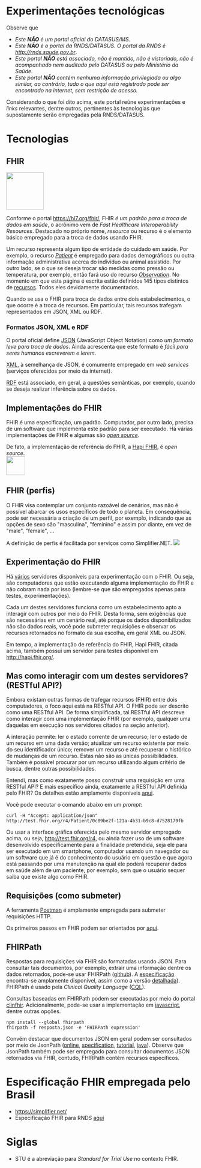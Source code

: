 # Experimentações tecnológicas

Observe que

- _Este **NÃO** é um portal oficial do DATASUS/MS_.
- _Este **NÃO** é o portal da RNDS/DATASUS. O portal da RNDS é http://rnds.saude.gov.br_.
- _Este portal **NÃO** está associado, não é mantido, não é vistoriado, não é acompanhado nem auditado pelo DATASUS ou pelo Ministério da Saúde_.
- _Este portal **NÃO** contém nenhuma informação privilegiada ou algo similar, ao contrário, tudo o que aqui está registrado pode ser encontrado na internet, sem restrição de acesso._

Considerando o que foi dito acima, este portal reúne experimentações e _links_ relevantes, dentre outros, pertinentes às tecnologias que supostamente serão empregadas pela RNDS/DATASUS.

# Tecnologias

## FHIR

[<img src="https://www.hl7.org/fhir/assets/images/fhir-logo-www.png" width="100">](https://www.hl7.org/fhir/)

Conforme o portal https://hl7.org/fhir/, FHIR _é um padrão para a troca de dados em saúde_, o acrônimo vem de _Fast Healthcare Interoperability Resources_. Destacado no próprio nome, _resource_ ou recurso é o elemento básico empregado para a troca de dados usando FHIR.

Um recurso representa algum tipo de entidade do cuidado em saúde. Por exemplo, o recurso [_Patient_](https://www.hl7.org/fhir/patient.html) é empregado para dados demográficos ou outra informação administrativa acerca do indivíduo ou animal assistido. Por outro lado, se o que se deseja trocar são medidas como pressão ou temperatura, por exemplo, então fará uso do recurso [_Observation_](https://www.hl7.org/fhir/observation.html). No momento em que esta página é escrita estão definidos 145 tipos distintos de [recursos](https://www.hl7.org/fhir/resourcelist.html). Todos eles devidamente documentados.

Quando se usa o FHIR para troca de dados entre dois estabelecimentos, o que ocorre é a troca de recursos. Em particular, tais recursos trafegam representados em JSON, XML ou RDF.

### Formatos JSON, XML e RDF

O portal oficial define [JSON](https://www.json.org/json-en.html) (JavaScript Object Notation) como _um formato leve para troca de dados_. Ainda acrescenta que este formato é _fácil para seres humanos escreverem e lerem_.

[XML](https://en.wikipedia.org/wiki/XML), à semelhança de JSON, é comumente empregado em _web services_ (serviços oferecidos por meio da internet).

[RDF](https://www.hl7.org/fhir/rdf.html) está associado, em geral, a questões semânticas, por exemplo, quando se deseja realizar inferência sobre os dados.

## Implementações do FHIR

FHIR é uma especificação, um padrão. Computador, por outro lado, precisa de um software que implementa este padrão para ser executado. Há várias implementações de FHIR e algumas são [_open source_](https://wiki.hl7.org/Open_Source_FHIR_implementations).

De fato, a implementação de referência do FHIR, a [Hapi FHIR](https://hapifhir.io), é _open source_.<br>
[<img src="https://hapifhir.io/hapi-fhir/images/logos/raccoon-forwards.png" width="50">](https://hapifhir.io)

## FHIR (perfis)
O FHIR visa contemplar um conjunto razoável de cenários, mas não é possível abarcar os usos específicos de todo o planeta. Em consequência, pode ser necessária a criação de um perfil, por exemplo, indicando que as opções de sexo são "masculina", "feminino" e assim por diante, em vez de "male",  "female", ...

A definição de perfis é facilitada por serviços como Simplifier.NET.
![](https://simplifier.net/images/simplifier-logo.png)

## Experimentação do FHIR

Há [vários](https://wiki.hl7.org/Publicly_Available_FHIR_Servers_for_testing) servidores disponíveis para experimentação com o FHIR. Ou seja, são computadores que estão executando alguma implementação do FHIR e não cobram nada por isso (lembre-se que são empregados apenas para testes, experimentações).

Cada um destes servidores funciona como um estabelecimento apto a interagir com outros por meio do FHIR. Desta forma, sem exigências que são necessárias em um cenário real, até porque os dados disponibilizados não são dados reais, você pode submeter requisições e observar os recursos retornados no formato da sua escolha, em geral XML ou JSON.

Em tempo, a implementação de referência do FHIR, Hapi FHIR, citada acima, também possui um servidor para testes disponível em http://hapi.fhir.org/.

## Mas como interagir com um destes servidores? (RESTful API?)

Embora existam outras formas de trafegar recursos (FHIR) entre dois computadores, o foco aqui está na RESTful API. O FHIR pode ser descrito como uma RESTful API. De forma simplificada, tal RESTful API descreve como interagir com uma implementação FHIR (por exemplo, qualquer uma daquelas em execução nos servidores citados na seção anterior).

A interação permite: ler o estado corrente de um recurso; ler o estado de um recurso em uma dada versão; atualizar um recurso existente por meio do seu identificador único; remover um recurso e até recuperar o histórico de mudanças de um recurso. Estas não são as únicas possibilidades. Também é possível procurar por um recurso utilizando algum critério de busca, dentre outras possibilidades.

Entendi, mas como exatamente posso construir uma requisição em uma RESTful API? E mais específico ainda, exatamente a RESTful API definida pelo FHIR? Os detalhes estão amplamente disponíveis [aqui](http://hl7.org/fhir/http.html).

Você pode executar o comando abaixo em um _prompt_:

```
curl -H "Accept: application/json" http://test.fhir.org/r4/Patient/0c89be2f-121a-4b31-b9c8-d7528179fb
```

Ou usar a interface gráfica oferecida pelo mesmo servidor empregado acima, ou seja, http://test.fhir.org/r4, ou ainda fazer uso de um software desenvolvido especificamente para a finalidade pretendida, seja ele para ser executado em um smartphone, computador usando um navegador ou um software que já é do conhecimento do usuário em questão e que agora está passando por uma manutenção na qual ele poderá recuperar dados em saúde além de um paciente, por exemplo, sem que o usuário sequer saiba que existe algo como FHIR.

## Requisições (como submeter)

A ferramenta [Postman](https://www.getpostman.com/downloads/) é amplamente empregada para submeter requisições HTTP.

Os primeiros passos em FHIR podem ser orientados por [aqui](https://blog.heliossoftware.com/fhir-training-the-early-steps-of-mastering-hl7-fhir-997d8dfa1320).

## FHIRPath

Respostas para requisições via FHIR são formatadas usando JSON. Para consultar tais documentos, por exemplo, extrair uma informação dentre os dados retornados, pode-se usar FHIRPath ([github](https://github.com/HL7/fhirpath)). A [especificação](http://hl7.org/fhirpath/) encontra-se amplamente disponível, assim como a versão [detalhada](https://github.com/HL7/FHIRPath/blob/master/spec/index.adoc)). FHIRPath é usado pela _Clinical Quality Language_ ([CQL](https://cql.hl7.org/index.html)).

Consultas baseadas em FHIRPath podem ser executadas por meio do portal [clinfhir](http://clinfhir.com). Adicionalmente, pode-se usar a implementação em [javascript](https://github.com/HL7/fhirpath.js), dentre outras opções.

```shell
npm install --global fhirpath
fhirpath -f resposta.json -e 'FHIRPath expression'
```

Convém destacar que documentos JSON em geral podem ser consultados por meio de JsonPath ([online](https://jsonpath.com/), [specification](https://goessner.net/articles/JsonPath/), [tutorial](https://www.baeldung.com/guide-to-jayway-jsonpath), [java](https://github.com/json-path/JsonPath)). Observe que JsonPath também pode ser empregado para consultar documentos JSON retornados via FHIR, contudo, FHIRPath contém recursos específicos.

# Especificação FHIR empregada pelo Brasil

- https://simplifier.net/
- Especificação FHIR para RNDS [aqui](https://simplifier.net/RNDS/~introduction)

# Siglas

- STU é a abreviação para _Standard for Trial Use_ no contexto FHIR.
